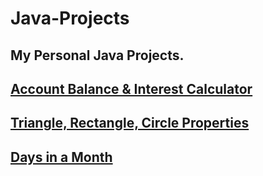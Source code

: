 # Java-Projects

My Personal Java Projects.
-----------------------------------------------------------------------------------------------------------------------------------------
[Account Balance & Interest Calculator](Balance-Interest-Calculator/InterestCalculator.java)
-----------------------------------------------------------------------------------------------------------------------------------------
[Triangle, Rectangle, Circle Properties](Shape-Properties/Shapes.java)
-----------------------------------------------------------------------------------------------------------------------------------------
[Days in a Month](DaysInAMonth/DaysInAMonth.java)
-----------------------------------------------------------------------------------------------------------------------------------------
